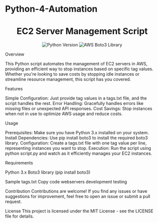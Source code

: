 # Python-4-Automation
<h1 align="center">EC2 Server Management Script</h1>
<p align="center">
  <img src="https://img.shields.io/badge/Python-3.x-blue.svg" alt="Python Version">
  <img src="https://img.shields.io/badge/AWS-Boto3-yellow.svg" alt="AWS Boto3 Library">
</p>


Overview

This Python script automates the management of EC2 servers in AWS, providing an efficient way to stop instances based on specific tag values. Whether you're looking to save costs by stopping idle instances or streamline resource management, this script has you covered.

Features

Simple Configuration: Just provide tag values in a tags.txt file, and the script handles the rest.
Error Handling: Gracefully handles errors like missing files or unexpected API responses.
Cost Savings: Stop instances when not in use to optimize AWS usage and reduce costs.


Usage

Prerequisites: Make sure you have Python 3.x installed on your system.
Install Dependencies: Use pip install boto3 to install the required boto3 library.
Configuration: Create a tags.txt file with one tag value per line, representing instances you want to stop.
Execution: Run the script using python script.py and watch as it efficiently manages your EC2 instances.


Requirements

Python 3.x
Boto3 library (pip install boto3)


Sample tags.txt
Copy code
webservers
development
testing


Contribution
Contributions are welcome! If you find any issues or have suggestions for improvement, feel free to open an issue or submit a pull request.

License
This project is licensed under the MIT License - see the LICENSE file for details.

